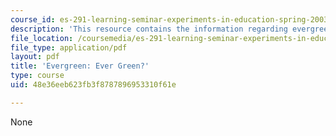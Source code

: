 ```yaml
---
course_id: es-291-learning-seminar-experiments-in-education-spring-2003
description: 'This resource contains the information regarding evergreen: ever green?.'
file_location: /coursemedia/es-291-learning-seminar-experiments-in-education-spring-2003/48e36eeb623fb3f8787896953310f61e_MITES_291S03_4B_evergreen.pdf
file_type: application/pdf
layout: pdf
title: 'Evergreen: Ever Green?'
type: course
uid: 48e36eeb623fb3f8787896953310f61e

---
```

None